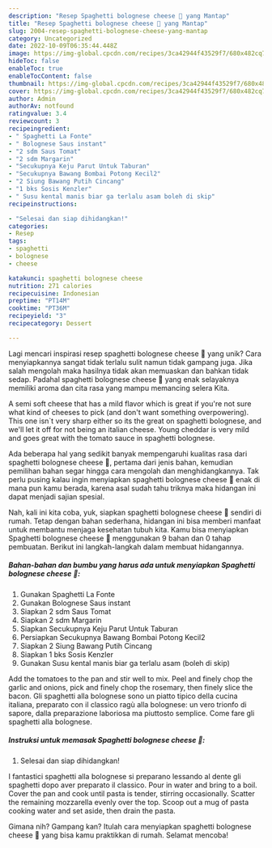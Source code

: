 ```yaml
---
description: "Resep Spaghetti bolognese cheese 🍝 yang Mantap"
title: "Resep Spaghetti bolognese cheese 🍝 yang Mantap"
slug: 2004-resep-spaghetti-bolognese-cheese-yang-mantap
category: Uncategorized
date: 2022-10-09T06:35:44.448Z
image: https://img-global.cpcdn.com/recipes/3ca42944f43529f7/680x482cq70/spaghetti-bolognese-cheese-foto-resep-utama.jpg
hideToc: false
enableToc: true
enableTocContent: false
thumbnail: https://img-global.cpcdn.com/recipes/3ca42944f43529f7/680x482cq70/spaghetti-bolognese-cheese-foto-resep-utama.jpg
cover: https://img-global.cpcdn.com/recipes/3ca42944f43529f7/680x482cq70/spaghetti-bolognese-cheese-foto-resep-utama.jpg
author: Admin
authorAv: notfound
ratingvalue: 3.4
reviewcount: 3
recipeingredient:
- " Spaghetti La Fonte"
- " Bolognese Saus instant"
- "2 sdm Saus Tomat"
- "2 sdm Margarin"
- "Secukupnya Keju Parut Untuk Taburan"
- "Secukupnya Bawang Bombai Potong Kecil2"
- "2 Siung Bawang Putih Cincang"
- "1 bks Sosis Kenzler"
- " Susu kental manis biar ga terlalu asam boleh di skip"
recipeinstructions:

- "Selesai dan siap dihidangkan!"
categories:
- Resep
tags:
- spaghetti
- bolognese
- cheese

katakunci: spaghetti bolognese cheese 
nutrition: 271 calories
recipecuisine: Indonesian
preptime: "PT14M"
cooktime: "PT36M"
recipeyield: "3"
recipecategory: Dessert

---
```





Lagi mencari inspirasi resep spaghetti bolognese cheese 🍝 yang unik? Cara menyiapkannya sangat tidak terlalu sulit namun tidak gampang juga. Jika salah mengolah maka hasilnya tidak akan memuaskan dan bahkan tidak sedap. Padahal spaghetti bolognese cheese 🍝 yang enak selayaknya memiliki aroma dan cita rasa yang mampu memancing selera Kita.





A semi soft cheese that has a mild flavor which is great if you&#39;re not sure what kind of cheeses to pick (and don&#39;t want something overpowering). This one isn`t very sharp either so its the great on spaghetti bolognese, and we&#39;ll let it off for not being an italian cheese. Young cheddar is very mild and goes great with the tomato sauce in spaghetti bolognese.

Ada beberapa hal yang sedikit banyak mempengaruhi kualitas rasa dari spaghetti bolognese cheese 🍝, pertama dari jenis bahan, kemudian pemilihan bahan segar hingga cara mengolah dan menghidangkannya. Tak perlu pusing kalau ingin menyiapkan spaghetti bolognese cheese 🍝 enak di mana pun kamu berada, karena asal sudah tahu triknya maka hidangan ini dapat menjadi sajian spesial.






Nah, kali ini kita coba, yuk, siapkan spaghetti bolognese cheese 🍝 sendiri di rumah. Tetap dengan bahan sederhana, hidangan ini bisa memberi manfaat untuk membantu menjaga kesehatan tubuh kita. Kamu bisa menyiapkan Spaghetti bolognese cheese 🍝 menggunakan 9 bahan dan 0 tahap pembuatan. Berikut ini langkah-langkah dalam membuat hidangannya.

<!--inarticleads1-->

##### Bahan-bahan dan bumbu yang harus ada untuk menyiapkan Spaghetti bolognese cheese 🍝:

1. Gunakan  Spaghetti La Fonte
1. Gunakan  Bolognese Saus instant
1. Siapkan 2 sdm Saus Tomat
1. Siapkan 2 sdm Margarin
1. Siapkan Secukupnya Keju Parut Untuk Taburan
1. Persiapkan Secukupnya Bawang Bombai Potong Kecil2
1. Siapkan 2 Siung Bawang Putih Cincang
1. Siapkan 1 bks Sosis Kenzler
1. Gunakan  Susu kental manis biar ga terlalu asam (boleh di skip)


Add the tomatoes to the pan and stir well to mix. Peel and finely chop the garlic and onions, pick and finely chop the rosemary, then finely slice the bacon. Gli spaghetti alla bolognese sono un piatto tipico della cucina italiana, preparato con il classico ragù alla bolognese: un vero trionfo di sapore, dalla preparazione laboriosa ma piuttosto semplice. Come fare gli spaghetti alla bolognese. 

<!--inarticleads2-->

##### Instruksi untuk memasak Spaghetti bolognese cheese 🍝:


1. Selesai dan siap dihidangkan!

I fantastici spaghetti alla bolognese si preparano lessando al dente gli spaghetti dopo aver preparato il classico. Pour in water and bring to a boil. Cover the pan and cook until pasta is tender, stirring occasionally. Scatter the remaining mozzarella evenly over the top. Scoop out a mug of pasta cooking water and set aside, then drain the pasta. 

Gimana nih? Gampang kan? Itulah cara menyiapkan spaghetti bolognese cheese 🍝 yang bisa kamu praktikkan di rumah. Selamat mencoba!
